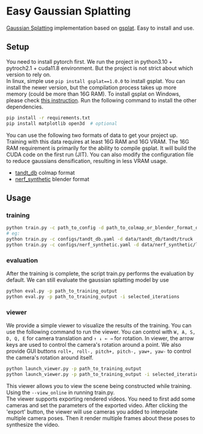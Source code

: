 # Easy Gaussian Splatting
[Gaussian Splatting](https://github.com/graphdeco-inria/gaussian-splatting) implementation based on [gsplat](https://github.com/nerfstudio-project/gsplat). Easy to install and use.  

## Setup
You need to install pytorch first. We run the project in python3.10 + pytroch2.1 + cuda11.8 environment. But the project is not strict about which version to rely on.  
In linux, simple use ```pip install gsplat==1.0.0``` to install gsplat. You can install the newer version, but the compilation process takes up more memory (could be more than 16G RAM). To install gsplat on Windows, please check [this instruction](https://github.com/nerfstudio-project/gsplat/blob/main/docs/INSTALL_WIN.md). Run the following command to install the other dependencies.  
```bash
pip install -r requirements.txt
pip install matplotlib open3d  # optional
```  
You can use the following two formats of data to get your project up. Training with this data requires at least 16G RAM and 16G VRAM. The 16G RAM requirement is primarily for the ability to compile gsplat. It will build the CUDA code on the first run (JIT). You can also modify the configuration file to reduce gaussians densification, resulting in less VRAM usage.  
- [tandt_db](https://repo-sam.inria.fr/fungraph/3d-gaussian-splatting/datasets/input/tandt_db.zip) colmap format  
- [nerf_synthetic](https://drive.google.com/drive/folders/1JDdLGDruGNXWnM1eqY1FNL9PlStjaKWi) blender format  

## Usage
### training
```bash
python train.py -c path_to_config -d path_to_colmap_or_blender_format_data -o path_to_output(default: ./output)
# eg:
python train.py -c configs/tandt_db.yaml -d data/tandt_db/tandt/truck
python train.py -c configs/nerf_synthetic.yaml -d data/nerf_synthetic/lego
```  
### evaluation
After the training is complete, the script train.py performs the evaluation by default. We can still evaluate the gaussian splatting model by use  
```bash
python eval.py -p path_to_training_output
python eval.py -p path_to_training_output -i selected_iterations
```  
### viewer
We provide a simple viewer to visualize the results of the training. You can use the following command to run the viewer. You can control with ```W, A, S, D, Q, E``` for camera translation and ```↑ ↓ ← →``` for rotation. In viewer, the arrow keys are used to control the camera's rotation around a point. We also provide GUI buttons ```roll+, roll-, pitch+, pitch-, yaw+, yaw-``` to control the camera's rotation around itself.  
```bash
python launch_viewer.py -p path_to_training_output
python launch_viewer.py -p path_to_training_output -i selected_iterations
```  
This viewer allows you to view the scene being constructed while training. Using the ```--view_online``` in running train.py.  
The viewer supports exporting rendered videos. You need to first add some cameras and set the parameters of the exported video. After clicking the 'export' button, the viewer will use cameras you added to interpolate multiple camera poses. Then it render multiple frames about these poses to synthesize the video.  
